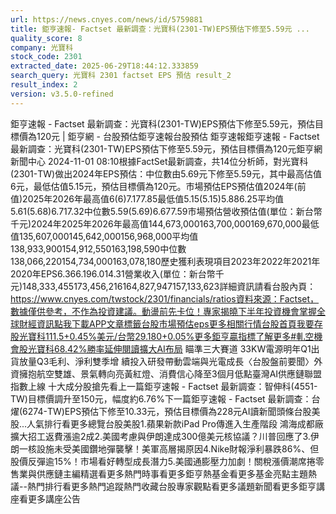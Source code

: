 ```yaml
---
url: https://news.cnyes.com/news/id/5759881
title: 鉅亨速報- Factset 最新調查：光寶科(2301-TW)EPS預估下修至5.59元 ...
quality_score: 8
company: 光寶科
stock_code: 2301
extracted_date: 2025-06-29T18:44:12.333859
search_query: 光寶科 2301 factset EPS 預估 result_2
result_index: 2
version: v3.5.0-refined
---
```


鉅亨速報 - Factset 最新調查：光寶科(2301-TW)EPS預估下修至5.59元，預估目標價為120元 | 鉅亨網 - 台股預估‌‌鉅亨速報台股預估 鉅亨速報鉅亨速報 - Factset 最新調查：光寶科(2301-TW)EPS預估下修至5.59元，預估目標價為120元鉅亨網新聞中心 2024-11-01 08:10‌根據FactSet最新調查，共14位分析師，對光寶科(2301-TW)做出2024年EPS預估：中位數由5.69元下修至5.59元，其中最高估值6元，最低估值5.15元，預估目標價為120元。市場預估EPS預估值2024年(前值)2025年2026年最高值6(6)7.177.85最低值5.15(5.15)5.886.25平均值5.61(5.68)6.717.32中位數5.59(5.69)6.677.59市場預估營收‌預估值(單位：新台幣千元)2024年2025年2026年最高值144,673,000163,700,000169,670,000最低值135,607,000145,642,000156,968,000平均值138,933,900154,912,550163,198,590中位數138,066,220154,734,000163,078,180歷史獲利表現項目2023年2022年2021年2020年EPS6.366.196.014.31營業收入(單位：新台幣千元)148,333,455173,456,216164,827,947157,133,623詳細資訊請看台股內頁：https://www.cnyes.com/twstock/2301/financials/ratios資料來源：Factset，數據僅供參考，不作為投資建議。動盪前先卡位！專家揭曉下半年投資機會掌握全球財經資訊點我下載APP文章標籤台股市場預估eps更多相關行情台股首頁我要存股光寶科111.5+0.45%美元/台幣29.180+0.05%更多鉅亨贏指標了解更多#軋空機會股光寶科68.42%勝率延伸閱讀擴大AI布局 瞄準三大賽道 33KW電源明年Q1出貨放量Q3毛利、淨利雙季增 續投入研發帶動雲端與光電成長〈台股盤前要聞〉外資擁抱航空雙雄、景氣轉向亮黃紅燈、消費信心降至3個月低點臺灣AI供應鏈聯盟指數上線 十大成分股搶先看‌上一篇鉅亨速報 - Factset 最新調查：智伸科(4551-TW)目標價調升至150元，幅度約6.76%下一篇鉅亨速報 - Factset 最新調查：台燿(6274-TW)EPS預估下修至10.33元，預估目標價為228元‌‌AI讀新聞頭條台股美股...人氣排行看更多總覽台股美股1.蘋果新款iPad Pro傳進入生產階段 鴻海成都廠擴大招工返費漲逾2成2.美國考慮與伊朗達成300億美元核協議？川普回應了3.伊朗一核設施未受美國鑽地彈襲擊！美軍高層揭原因4.Nike財報淨利暴跌86%、但股價反彈逾15%！市場看好轉型成長潛力5.美國通膨壓力加劇！關稅漲價潮席捲零售業與供應鏈‌主編精選看更多‌熱門時事看更多‌‌‌‌‌‌‌‌‌‌‌‌‌‌‌‌‌鉅亨熱基金看更多基金亮點主題熱議‌‌‌‌--‌‌‌‌熱門排行看更多熱門追蹤熱門收藏‌‌‌‌‌‌‌‌‌台股專家觀點看更多議題新聞看更多鉅亨講座看更多講座公告‌‌‌‌‌‌‌‌